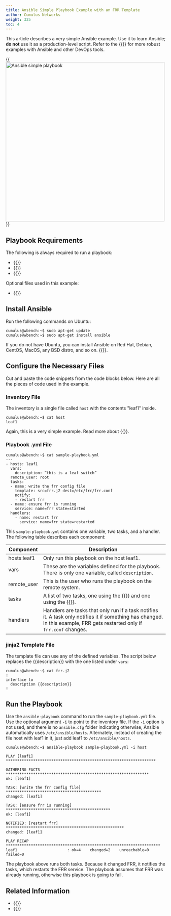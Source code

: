 ```yaml
---
title: Ansible Simple Playbook Example with an FRR Template
author: Cumulus Networks
weight: 325
toc: 4
---
```


This article describes a very simple Ansible example. Use it to learn Ansible; **do not** use it as a production-level script. Refer to the {{<link url="Demos-and-Training" text="Demos and Training section">}} for more robust examples with Ansible and other DevOps tools.

{{<img src="/images/knowledge-base/ansible-simple-playbook.png" alt="Ansible simple playbook" width="500px">}}

## Playbook Requirements

The following is always required to run a playbook:

- {{<exlink url="https://docs.ansible.com/ansible/latest/installation_guide/intro_installation.html" text="Installing Ansible">}}
- {{<exlink url="https://docs.ansible.com/ansible/latest/user_guide/intro_inventory.html#intro-inventory" text="An inventory file">}}
- {{<exlink url="https://docs.ansible.com/ansible/latest/user_guide/playbooks_intro.html#about-playbooks" text="A playbook `.yml` file">}}

Optional files used in this example:

- {{<exlink url="https://docs.ansible.com/ansible/latest/user_guide/playbooks_templating.html#playbooks-templating" text="Jinja2 template file">}}

## Install Ansible

Run the following commands on Ubuntu:

    cumulus@wbench:~$ sudo apt-get update
    cumulus@wbench:~$ sudo apt-get install ansible

If you do not have Ubuntu, you can install Ansible on Red Hat, Debian, CentOS, MacOS, any BSD distro, and so on. {{<exlink url="https://docs.ansible.com/ansible/latest/installation_guide/intro_installation.html" text="See this page on ansible.com">}}.

## Configure the Necessary Files

Cut and paste the code snippets from the code blocks below. Here are all the pieces of code used in the example.

### Inventory File

The inventory is a single file called `host` with the contents \"leaf1\" inside.

    cumulus@wbench:~$ cat host
    leaf1

Again, this is a very simple example. Read more about {{<exlink url="https://docs.ansible.com/ansible/latest/user_guide/intro_inventory.html#intro-inventory" text="creating inventory files">}}.

### Playbook .yml File

    cumulus@wbench:~$ cat sample-playbook.yml
    ---
    - hosts: leaf1
      vars:
        description: “this is a leaf switch”
      remote_user: root
      tasks:
      - name: write the frr config file
        template: src=frr.j2 dest=/etc/frr/frr.conf
        notify:
        - restart frr
      - name: ensure frr is running
        service: name=frr state=started
      handlers:
        - name: restart frr
          service: name=frr state=restarted

This `sample-playbook.yml` contains one variable, two tasks, and a handler. The following table describes each component:

| Component | Description |
| --------- | ----------- |
| hosts:leaf1 | Only run this playbook on the host leaf1. |
| vars | These are the variables defined for the playbook. There is only one variable, called `description`. |
| remote\_user | This is the user who runs the playbook on the remote system. |
| tasks | A list of two tasks, one using the {{<exlink url="https://docs.ansible.com/ansible/latest/collections/ansible/builtin/template_module.html" text="template module">}} and one using the {{<exlink url="https://docs.ansible.com/ansible/latest/collections/ansible/builtin/service_module.html" text="service module">}}. |
| handlers | Handlers are tasks that only run if a task notifies it. A task only notifies it if something has changed. In this example, FRR gets restarted only if `frr.conf` changes. |
  
### jinja2 Template File

The template file can use any of the defined variables. The script below
replaces the {{description}} with the one listed under `vars`:

    cumulus@wbench:~$ cat frr.j2
    !
    interface lo
      description {{description}}
    !

## Run the Playbook

Use the `ansible-playbook` command to run the `sample-playbook.yml` file. Use the optional argument `-i` to point to the inventory file. If the `-i` option is not used, and there is no `ansible.cfg` folder indicating otherwise, Ansible automatically uses `/etc/ansible/hosts`. Alternately, instead of creating the file host with leaf1 in it, just add leaf1 to `/etc/ansible/hosts`.

    cumulus@wbench:~$ ansible-playbook sample-playbook.yml -i host

    PLAY [leaf1] ******************************************************************

    GATHERING FACTS ***************************************************************
    ok: [leaf1]

    TASK: [write the frr config file] ******************************************
    changed: [leaf1]

    TASK: [ensure frr is running] **********************************************
    ok: [leaf1]

    NOTIFIED: [restart frr] ****************************************************
    changed: [leaf1]

    PLAY RECAP ********************************************************************
    leaf1                      : ok=4    changed=2    unreachable=0    failed=0

The playbook above runs both tasks. Because it changed FRR, it notifies the tasks, which restarts the FRR service. The playbook assumes that FRR was already running, otherwise this playbook is going to fail.

## Related Information

- {{<link url="Set-up-a-Basic-Ansible-Lab">}}
- {{<link url="Gathering-Ansible-Facts-on-Cumulus-Linux">}}
